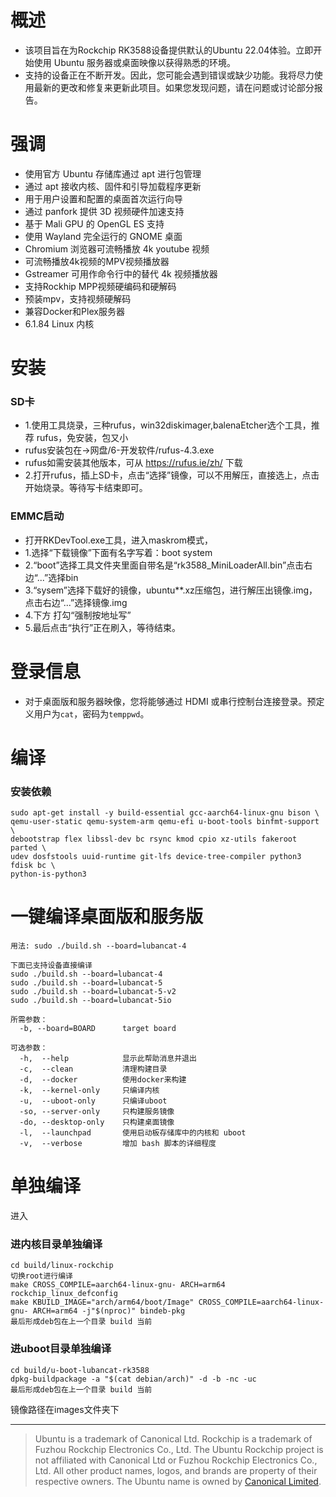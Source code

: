 # 概述
* 该项目旨在为Rockchip RK3588设备提供默认的Ubuntu 22.04体验。立即开始使用 Ubuntu 服务器或桌面映像以获得熟悉的环境。
* 支持的设备正在不断开发。因此，您可能会遇到错误或缺少功能。我将尽力使用最新的更改和修复来更新此项目。如果您发现问题，请在问题或讨论部分报告。

# 强调
* 使用官方 Ubuntu 存储库通过 apt 进行包管理
* 通过 apt 接收内核、固件和引导加载程序更新
* 用于用户设置和配置的桌面首次运行向导
* 通过 panfork 提供 3D 视频硬件加速支持
* 基于 Mali GPU 的 OpenGL ES 支持
* 使用 Wayland 完全运行的 GNOME 桌面
* Chromium 浏览器可流畅播放 4k youtube 视频
* 可流畅播放4k视频的MPV视频播放器
* Gstreamer 可用作命令行中的替代 4k 视频播放器
* 支持Rockhip MPP视频硬编码和硬解码
* 预装mpv，支持视频硬解码
* 兼容Docker和Plex服务器
* 6.1.84 Linux 内核

# 安装

### SD卡
* 1.使用工具烧录，三种rufus，win32diskimager,balenaEtcher选个工具，推荐 rufus，免安装，包又小
* rufus安装包在->网盘/6-开发软件/rufus-4.3.exe
* rufus如需安装其他版本，可从 https://rufus.ie/zh/ 下载
* 2.打开rufus，插上SD卡，点击“选择”镜像，可以不用解压，直接选上，点击开始烧录。等待写卡结束即可。

### EMMC启动
* 打开RKDevTool.exe工具，进入maskrom模式，
* 1.选择“下载镜像”下面有名字写着：boot  system
* 2.“boot”选择工具文件夹里面自带名是“rk3588_MiniLoaderAll.bin”点击右边“...”选择bin
* 3.“sysem”选择下载好的镜像，ubuntu**.xz压缩包，进行解压出镜像.img，点击右边“...”选择镜像.img
* 4.下方 打勾“强制按地址写”
* 5.最后点击“执行”正在刷入，等待结束。

# 登录信息
* 对于桌面版和服务器映像，您将能够通过 HDMI 或串行控制台连接登录。预定义用户为`cat`，密码为`temppwd`。

# 编译
### 安装依赖
```
sudo apt-get install -y build-essential gcc-aarch64-linux-gnu bison \
qemu-user-static qemu-system-arm qemu-efi u-boot-tools binfmt-support \
debootstrap flex libssl-dev bc rsync kmod cpio xz-utils fakeroot parted \
udev dosfstools uuid-runtime git-lfs device-tree-compiler python3 fdisk bc \
python-is-python3
```

# 一键编译桌面版和服务版
```
用法: sudo ./build.sh --board=lubancat-4

下面已支持设备直接编译
sudo ./build.sh --board=lubancat-4
sudo ./build.sh --board=lubancat-5      
sudo ./build.sh --board=lubancat-5-v2
sudo ./build.sh --board=lubancat-5io

所需参数：
  -b, --board=BOARD      target board

可选参数：
  -h,  --help            显示此帮助消息并退出
  -c,  --clean           清理构建目录
  -d,  --docker          使用docker来构建
  -k,  --kernel-only     只编译内核
  -u,  --uboot-only      只编译uboot
  -so, --server-only     只构建服务镜像
  -do, --desktop-only    只构建桌面镜像
  -l,  --launchpad       使用启动板存储库中的内核和 uboot
  -v,  --verbose         增加 bash 脚本的详细程度
```

# 单独编译
进入
### 进内核目录单独编译
```
cd build/linux-rockchip
切换root进行编译
make CROSS_COMPILE=aarch64-linux-gnu- ARCH=arm64 rockchip_linux_defconfig
make KBUILD_IMAGE="arch/arm64/boot/Image" CROSS_COMPILE=aarch64-linux-gnu- ARCH=arm64 -j"$(nproc)" bindeb-pkg
最后形成deb包在上一个目录 build 当前
```

### 进uboot目录单独编译
```
cd build/u-boot-lubancat-rk3588
dpkg-buildpackage -a "$(cat debian/arch)" -d -b -nc -uc
最后形成deb包在上一个目录 build 当前
```

镜像路径在images文件夹下

---
> Ubuntu is a trademark of Canonical Ltd. Rockchip is a trademark of Fuzhou Rockchip Electronics Co., Ltd. The Ubuntu Rockchip project is not affiliated with Canonical Ltd or Fuzhou Rockchip Electronics Co., Ltd. All other product names, logos, and brands are property of their respective owners. The Ubuntu name is owned by [Canonical Limited](https://ubuntu.com/).
